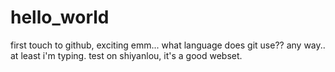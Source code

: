 # hello_world
first touch to github, exciting
emm...
what language does git use??
any way..
at least i'm typing.
test on shiyanlou, it's a good webset.
